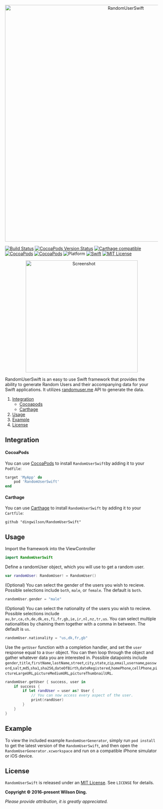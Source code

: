 <p align="center">
  <img src="Assets/banner.png" width="780" title="RandomUserSwift">
</p>

[![Build Status](https://travis-ci.org/dingwilson/RandomUserSwift.svg?branch=master)](https://travis-ci.org/dingwilson/RandomUserSwift)
[![CocoaPods Version Status](https://img.shields.io/cocoapods/v/RandomUserSwift.svg)][podLink]
[![Carthage compatible](https://img.shields.io/badge/Carthage-Compatible-brightgreen.svg?style=flat)](https://github.com/Carthage/Carthage)
[![CocoaPods](https://img.shields.io/cocoapods/dt/RandomUserSwift.svg)](https://cocoapods.org/pods/RandomUserSwift)
[![CocoaPods](https://img.shields.io/cocoapods/dm/RandomUserSwift.svg)](https://cocoapods.org/pods/RandomUserSwift)
![Platform](https://img.shields.io/badge/platforms-iOS-333333.svg)
[![Swift](https://img.shields.io/badge/Swift-4.0+-orange.svg)](https://swift.org)
[![MIT License](https://img.shields.io/badge/license-MIT-blue.svg)][mitLink]

<p align="center">
  <img src="Assets/screenshot.gif" width="369" title="Screenshot">
</p>

RandomUserSwift is an easy to use Swift framework that provides the ability to generate Random Users and their accompanying data for your Swift applications. It utilizes [randomuser.me](http://www.randomuser.me) API to generate the data.

1. [Integration](#integration)
    - [Cocoapods](#cocoapods)
    - [Carthage](#carthage)
2. [Usage](#usage)
3. [Example](#example)
4. [License](#license)

## Integration

#### CocoaPods
You can use [CocoaPods](http://cocoapods.org/) to install `RandomUserSwift`by adding it to your `Podfile`:
```ruby
target 'MyApp' do
	pod 'RandomUserSwift'
end
```

#### Carthage
You can use [Carthage](https://github.com/Carthage/Carthage) to install `RandomUserSwift` by adding it to your `Cartfile`:
```
github "dingwilson/RandomUserSwift"
```

## Usage

Import the framework into the ViewController

```swift
import RandomUserSwift
```

Define a randomUser object, which you will use to get a random user.

```swift
var randomUser: RandomUser! = RandomUser()
```

(Optional) You can select the gender of the users you wish to recieve. Possible selections include `both`, `male`, or `female`. The default is `both`.

```swift
randomUser.gender = "male"
```

(Optional) You can select the nationality of the users you wish to recieve. Possible selections include `au,br,ca,ch,de,dk,es,fi,fr,gb,ie,ir,nl,nz,tr,us`. You can select multiple nationalities by chaining them together with a comma in between. The default is `us`. 

```swift
randomUser.nationality = "us,dk,fr,gb"
```

Use the `getUser` function with a completion handler, and set the `user` response equal to a `User` object. You can then loop through the object and gather whatever data you are interested in. Possible datapoints include `gender`,`title`,`firstName`,`lastName`,`street`,`city`,`state`,`zip`,`email`,`username`,`password`,`salt`,`md5`,`sha1`,`sha256`,`dateOfBirth`,`dateRegistered`,`homePhone`,`cellPhone`,`pictureLargeURL`,`pictureMediumURL`,`pictureThumbnailURL`.

```swift
randomUser.getUser { success, user in
    if success {
        if let randUser = user as? User {
            // You can now access every aspect of the user.
            print(randUser)
        }
    }
}
```

## Example

To view the included example `RandomUserGenerator`, simply run `pod install` to get the latest version of the `RandomUserSwift`, and then open the `RandomUserGenerator.xcworkspace` and run on a compatible iPhone simulator or iOS device.

## License

`RandomUserSwift` is released under an [MIT License][mitLink]. See `LICENSE` for details.

**Copyright &copy; 2016-present Wilson Ding.**

*Please provide attribution, it is greatly appreciated.*

[podLink]:https://cocoapods.org/pods/RandomUserSwift
[mitLink]:http://opensource.org/licenses/MIT
